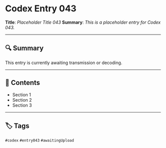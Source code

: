 # Codex Entry 043

**Title**: *Placeholder Title 043*
**Summary**: _This is a placeholder entry for Codex 043._

---

## 🔍 Summary

This entry is currently awaiting transmission or decoding.

---

## 🧠 Contents

- Section 1
- Section 2
- Section 3

---

## 🏷️ Tags

`#codex` `#entry043` `#awaitingUpload`
